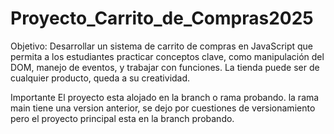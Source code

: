 # Proyecto_Carrito_de_Compras2025
Objetivo: Desarrollar un sistema de carrito de compras en JavaScript que permita a los estudiantes practicar conceptos clave, como manipulación del DOM, manejo de eventos, y trabajar con funciones. La tienda puede ser de cualquier producto, queda a su creatividad. 

Importante El proyecto esta alojado en la branch o rama probando. la rama main tiene una version anterior, se dejo por cuestiones de versionamiento pero el proyecto principal esta en la branch probando.
